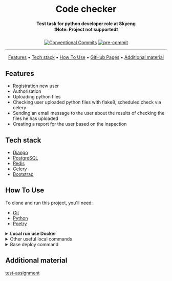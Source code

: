 <h1 align="center">
  <br>
  Code checker
  <br>
</h1>

<h4 align="center">
    Test task for python developer role at Skyeng
    <br>
    ❗Note: Project not supported❗
</h4>

<div align="center">

[![Conventional Commits](https://img.shields.io/badge/Conventional%20Commits-1.0.0-%23FE5196?logo=conventionalcommits&logoColor=white)](https://conventionalcommits.org)
[![pre-commit](https://img.shields.io/badge/pre--commit-enabled-brightgreen?logo=pre-commit)](https://github.com/pre-commit/pre-commit)

</div>
<hr>

<p align="center">
  <a href="#features">Features</a> •
  <a href="#tech-stack">Tech stack</a> •
  <a href="#how-to-use">How To Use</a> •
  <a href="https://mrkazzila.github.io/test_task_2/">GitHub Pages</a> •
  <a href="#additional-material">Additional material</a>
</p>


## Features
* Registration new user
* Authorisation
* Uploading python files
* Checking user uploaded python files with flake8, scheduled check via celery
* Sending an email message to the user about the results of checking the files he has uploaded
* Creating a report for the user based on the inspection


## Tech stack
- [Django](https://www.djangoproject.com/)
- [PostgreSQL](https://www.postgresql.org/)
- [Redis](https://redis.io/)
- [Celery](https://docs.celeryq.dev/en/stable/index.html)
- [Bootstrap](https://getbootstrap.com/)


## How To Use
To clone and run this project, you'll need:
- [Git](https://git-scm.com)
- [Python](https://www.python.org/downloads/)
- [Poetry](https://python-poetry.org/docs/#installation)


<details>

<summary><strong>Local run use Docker</strong></summary>

1. Firstly clone repo
   ```bash
   git clone git@github.com:mrKazzila/python_dev_test_task.git
   ```

2. Prepare env with make
   ```bash
   make prepare_env
   ```

3. Run docker compose with make
   ```bash
   make docker_run
   ```

4. Stop docker compose with make
   ```bash
   make docker_stop
   ```

</details>

<details>

<summary>Other useful local commands</summary>

1. Run tests
   ```bash
   make test
   ```

2. Run linters & formatters
   ```bash
   make test_linters
   ```

3. Reload docker
   ```bash
   make docker_reload
   ```

</details>


<details>

<summary>Base deploy command</summary>

0. Prepare you server
 - Updating local packages: `sudo apt-get update && apt-get upgrade -y`
 - Recommended: Create a new user `adduser <username>` & `usermod -aG sudo <username>`
 - Recommended: Copy SSH-key to server
 - Recommended: Update sshd_config
 - [Install docker](https://docs.docker.com/engine/install/ubuntu/#install-using-the-repository)
 - Install make `sudo apt-get install make`
 - [Setup UFW](https://www.digitalocean.com/community/tutorials/how-to-set-up-a-firewall-with-ufw-on-ubuntu-18-04-ru)

1. Prepare env with make
   ```bash
   make prepare_env
   ```
2. Update the information in the .env files

3. Run docker compose prod with make
   ```bash
   make docker_prod_run
   ```
4. Enter to django container
   ```bash
   make django_container_enter
   ```

- Other useful prod commands

1. Clean all
   ```bash
   make docker_remove_all_force
   ```

</details>



## Additional material
[test-assignment](readme/Тестовое%20задание%20на%20вакансию%20Python-разработчик.pdf)
